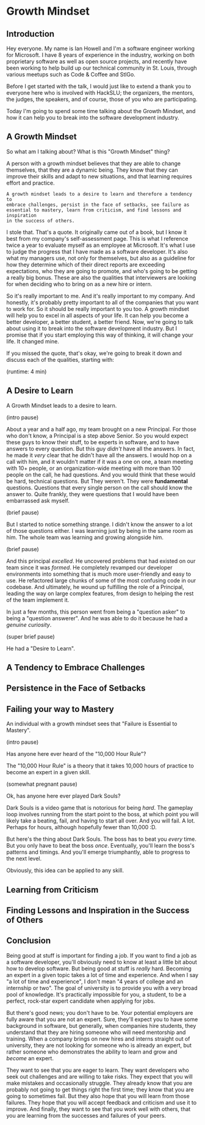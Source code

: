 # Growth Mindset

## Introduction

Hey everyone. My name is Ian Howell and I'm a software engineer working for
Microsoft. I have 8 years of experience in the industry, working on both
proprietary software as well as open source projects, and recently have been
working to help build up our technical community in St. Louis, through various
meetups such as Code & Coffee and StlGo.

Before I get started with the talk, I would just like to extend a thank you to
everyone here who is involved with HackSLU; the organizers, the mentors, the
judges, the speakers, and of course, those of you who are participating.

Today I'm going to spend some time talking about the Growth Mindset, and how it
can help you to break into the software development industry.

## A Growth Mindset

So what am I talking about? What is this "Growth Mindset" thing?

A person with a growth mindset believes that they are able to change themselves,
that they are a dynamic being. They know that they can improve their skills and
adapt to new situations, and that learning requires effort and practice.

    A growth mindset leads to a desire to learn and therefore a tendency to
    embrace challenges, persist in the face of setbacks, see failure as
    essential to mastery, learn from criticism, and find lessons and inspiration
    in the success of others.

I stole that. That's a quote. It originally came out of a book, but I know it
best from my company's self-assessment page. This is what I reference twice a
year to evaluate myself as an employee at Microsoft. It's what I use to judge
the progress that I have made as a software developer. It's also what my
managers use, not only for themselves, but also as a guideline for how they
determine which of their direct reports are exceeding expectations, who they are
going to promote, and who's going to be getting a really big bonus. These are
also the qualities that interviewers are looking for when deciding who to bring
on as a new hire or intern.

So it's really important to me. And it's really important to my company. And
honestly, it's probably pretty important to all of the companies that you want
to work for. So it should be really important to you too. A growth mindset will
help you to excel in all aspects of your life. It can help you become a better
developer, a better student, a better friend. Now, we're going to talk about
using it to break into the software development industry. But I promise that if
you start employing this way of thinking, it will change your life. It changed
mine.

If you missed the quote, that's okay, we're going to break it down and discuss
each of the qualities, starting with:

(runtime: 4 min)

## A Desire to Learn

A Growth Mindset leads to a desire to learn.

(intro pause)

About a year and a half ago, my team brought on a new Principal. For those who
don't know, a Principal is a step above Senior. So you would expect these guys
to know their stuff, to be experts in software, and to have answers to every
question. But this guy *didn't* have all the answers. In fact, he made it *very*
clear that he didn't have all the answers. I would hop on a call with him, and
it wouldn't matter if it was a one on one, a team meeting with 10+ people, or an
organization-wide meeting with more than 100 people on the call, he had
questions. And you would think that these would be hard, technical questions.
But They weren't. They were **fundamental** questions. Questions that every
single person on the call should know the answer to. Quite frankly, they were
questions that I would have been embarrassed ask myself.

(brief pause)

But I started to notice something strange. I didn't know the answer to a lot of
those questions either. I was learning just by being in the same room as him.
The whole team was learning and growing alongside him.

(brief pause)

And this principal *excelled*. He uncovered problems that had existed on our
team since it was *formed*. He completely revamped our developer environments
into something that is much more user-friendly and easy to use. He refactored
large chunks of some of the most confusing code in our codebase. And ultimately,
he wound up fulfilling the role of a Principal, leading the way on large complex
features, from design to helping the rest of the team implement it.

In just a few months, this person went from being a "question asker" to being a
"question answerer". And he was able to do it because he had a *genuine
curiosity*.

(super brief pause)

He had a "Desire to Learn".

## A Tendency to Embrace Challenges

## Persistence in the Face of Setbacks

## Failing your way to Mastery

An individual with a growth mindset sees that "Failure is Essential to Mastery".

(intro pause)

Has anyone here ever heard of the "10,000 Hour Rule"?

The "10,000 Hour Rule" is a theory that it takes 10,000 hours of practice to
become an expert in a given skill.

(somewhat pregnant pause)

Ok, has anyone here ever played Dark Souls?

Dark Souls is a video game that is notorious for being *hard*. The gameplay loop
involves running from the start point to the boss, at which point you will
likely take a beating, fail, and having to start all over. And you will fail. A
lot. Perhaps for hours, although hopefully fewer than 10,000 :D.

But here's the thing about Dark Souls. The boss has to beat you *every* time.
But you only have to beat the boss *once*. Eventually, you'll learn the boss's
patterns and timings. And you'll emerge triumphantly, able to progress to the
next level.

Obviously, this idea can be applied to any skill.

## Learning from Criticism

## Finding Lessons and Inspiration in the Success of Others

## Conclusion

Being good at stuff is important for finding a job. If you want to find a job as
a software developer, you'll obviously need to know at least a little bit about
how to develop software. But being good at stuff is *really* hard. Becoming an
expert in a given topic takes a lot of time and experience. And when I say "a
lot of time and experience", I don't mean "4 years of college and an internship
or two". The goal of university is to provide you with a very broad pool of
knowledge. It's practically impossible for you, a student, to be a perfect,
rock-star expert candidate when applying for jobs.

But there's good news; you don't have to be. Your potential employers are fully
aware that you are not an expert. Sure, they'll expect you to have some
background in software, but generally, when companies hire students, they
understand that they are hiring someone who will need mentorship and training.
When a company brings on new hires and interns straight out of university, they
are not looking for someone who is already an expert, but rather someone who
demonstrates the ability to learn and grow and *become* an expert.

They want to see that you are eager to learn. They want developers who seek out
challenges and are willing to take risks. They expect that you will make
mistakes and occasionally struggle. They already know that you are probably not
going to get things right the first time; they know that you are going to
sometimes fail. But they also hope that you will learn from those failures. They
hope that you will accept feedback and criticism and use it to improve. And
finally, they want to see that you work well with others, that you are learning
from the successes and failures of your peers.

<!-- Software development is a moving target.  -->
